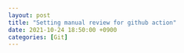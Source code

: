 ```yaml
---
layout: post
title: "Setting manual review for github action"
date: 2021-10-24 18:50:00 +0900
categories: [Git]
---
```


